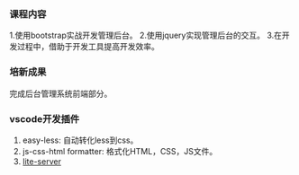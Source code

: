 ### 课程内容
1.使用bootstrap实战开发管理后台。
2.使用jquery实现管理后台的交互。
3.在开发过程中，借助于开发工具提高开发效率。

### 培新成果
完成后台管理系统前端部分。

### vscode开发插件
1. easy-less: 自动转化less到css。
2. js-css-html formatter: 格式化HTML，CSS，JS文件。
3. [lite-server](https://github.com/johnpapa/lite-server)


